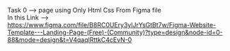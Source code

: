 Task 0 --> page using Only Html Css From Figma file <br/>
In this Link --><br/>
https://www.figma.com/file/B8RC0UEry3ylJrYsGtBt7w/Figma-Website-Template---Landing-Page-(Free)-(Community)?type=design&node-id=0-88&mode=design&t=V4qaqlRttkC4cEvN-0


